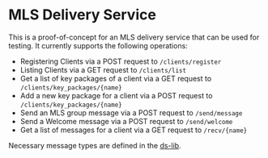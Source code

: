 # MLS Delivery Service

This is a proof-of-concept for an MLS delivery service that can be used for testing. It currently supports the following operations:

- Registering Clients via a POST request to `/clients/register`
- Listing Clients via a GET request to `/clients/list`
- Get a list of key packages of a client via a GET request to `/clients/key_packages/{name}`
- Add a new key package for a client via a POST request to `/clients/key_packages/{name}`
- Send an MLS group message via a POST request to `/send/message`
- Send a Welcome message via a POST request to `/send/welcome`
- Get a list of messages for a client via a GET request to `/recv/{name}`

Necessary message types are defined in the [ds-lib](../ds-lib/).
